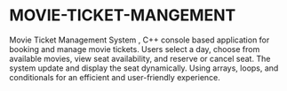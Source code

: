 # MOVIE-TICKET-MANGEMENT
Movie Ticket Management System , C++ console based application for booking and manage movie tickets. Users  select a day, choose from available movies, view seat availability, and reserve or cancel seat. The system update and display the seat  dynamically. Using arrays, loops, and conditionals for an efficient and user-friendly experience. 

